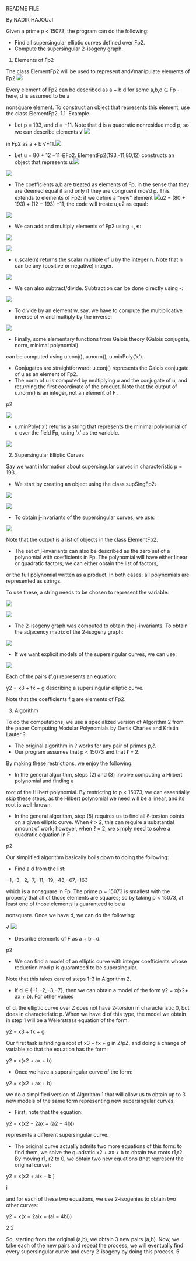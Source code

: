 README FILE

By NADIR HAJOUJI

Given a prime p < 15073, the program can do the following:

- Find all supersingular elliptic curves defined over Fp2.
- Compute the supersingular 2-isogeny graph.
1. Elements of Fp2

The class ElementFp2 will be used to represent and√manipulate elements of Fp2.![](Aspose.Words.348aa9fe-3170-4da9-af9a-c233a9d53486.001.png)

Every element of Fp2 can be described as a + b d for some a,b,d ∈ Fp - here, d is assumed to be a

nonsquare element. To construct an object that represents this element, use the class ElementFp2. 1.1. Example.

- Let p = 193, and d = −11. Note that d is a quadratic nonresidue mod p, so we can describe elements √ ![](Aspose.Words.348aa9fe-3170-4da9-af9a-c233a9d53486.002.png)

in Fp2 as a + b √−11.![](Aspose.Words.348aa9fe-3170-4da9-af9a-c233a9d53486.003.png)

- Let u = 80 + 12 −11 ∈Fp2. ElementFp2(193,-11,80,12) constructs an object that represents u:![](Aspose.Words.348aa9fe-3170-4da9-af9a-c233a9d53486.004.png)

![](Aspose.Words.348aa9fe-3170-4da9-af9a-c233a9d53486.005.png)

- The coefficients a,b are treated as elements of Fp, in the sense that they are deemed equal if and only if they are congruent mo√d p. This extends to elements of Fp2: if we define a “new” element ![](Aspose.Words.348aa9fe-3170-4da9-af9a-c233a9d53486.006.png)u2 = (80 + 193) + (12 − 193) −11, the code will treate u,u2 as equal:

![](Aspose.Words.348aa9fe-3170-4da9-af9a-c233a9d53486.007.png)

- We can add and multiply elements of Fp2 using +,∗:

![](Aspose.Words.348aa9fe-3170-4da9-af9a-c233a9d53486.008.png)

![](Aspose.Words.348aa9fe-3170-4da9-af9a-c233a9d53486.009.png)

- u.scale(n) returns the scalar multiple of u by the integer n. Note that n can be any (positive or negative) integer.

![](Aspose.Words.348aa9fe-3170-4da9-af9a-c233a9d53486.010.png)

- We can also subtract/divide. Subtraction can be done directly using -:

![](Aspose.Words.348aa9fe-3170-4da9-af9a-c233a9d53486.011.png)

- To divide by an element w, say, we have to compute the multiplicative inverse of w and multiply by the inverse:

![](Aspose.Words.348aa9fe-3170-4da9-af9a-c233a9d53486.012.png)

- Finally, some elementary functions from Galois theory (Galois conjugate, norm, minimal polynomial)

can be computed using u.conj(), u.norm(), u.minPoly(’x’).

- Conjugates are straightforward: u.conj() represents the Galois conjugate of u as an element of Fp2.
- The norm of u is computed by multiplying u and the conjugate of u, and returning the first coordinate of the product. Note that the output of u.norm() is an integer, not an element of F .

p2

![](Aspose.Words.348aa9fe-3170-4da9-af9a-c233a9d53486.013.png)

- u.minPoly(’x’) returns a string that represents the minimal polynomial of u over the field Fp, using ’x’ as the variable.

![](Aspose.Words.348aa9fe-3170-4da9-af9a-c233a9d53486.014.png)

2. Supersingular Elliptic Curves

Say we want information about supersingular curves in characteristic p = 193.

- We start by creating an object using the class supSingFp2:

![](Aspose.Words.348aa9fe-3170-4da9-af9a-c233a9d53486.015.png)

![](Aspose.Words.348aa9fe-3170-4da9-af9a-c233a9d53486.016.png)

- To obtain j-invariants of the supersingular curves, we use:

![](Aspose.Words.348aa9fe-3170-4da9-af9a-c233a9d53486.017.png)

Note that the output is a list of objects in the class ElementFp2.

- The set of j-invariants can also be described as the zero set of a polynomial with coefficients in Fp. The polynomial will have either linear or quadratic factors; we can either obtain the list of factors,

or the full polynomial written as a product. In both cases, all polynomials are represented as strings.

To use these, a string needs to be chosen to represent the variable:

![](Aspose.Words.348aa9fe-3170-4da9-af9a-c233a9d53486.018.png)

![](Aspose.Words.348aa9fe-3170-4da9-af9a-c233a9d53486.019.png)

- The 2-isogeny graph was computed to obtain the j-invariants. To obtain the adjacency matrix of the 2-isogeny graph:

![](Aspose.Words.348aa9fe-3170-4da9-af9a-c233a9d53486.020.png)

- If we want explicit models of the supersingular curves, we can use:

![](Aspose.Words.348aa9fe-3170-4da9-af9a-c233a9d53486.021.png)

Each of the pairs (f,g) represents an equation:

y2 = x3 + fx + g describing a supersingular elliptic curve.

Note that the coefficients f,g are elements of Fp2.

3. Algorithm

To do the computations, we use a specialized version of Algorithm 2 from the paper Computing Modular Polynomials by Denis Charles and Kristin Lauter ?.

- The original algorithm in ? works for any pair of primes p,ℓ.
- Our program assumes that p < 15073 and that ℓ = 2.

By making these restrictions, we enjoy the following:

- In the general algorithm, steps (2) and (3) involve computing a Hilbert polynomial and finding a

root of the Hilbert polynomial. By restricting to p < 15073, we can essentially skip these steps, as the Hilbert polynomial we need will be a linear, and its root is well-known.

- In the general algorithm, step (5) requires us to find all ℓ-torsion points on a given elliptic curve. When ℓ > 2, this can require a substantial amount of work; however, when ℓ = 2, we simply need to solve a quadratic equation in F .

p2

Our simplified algorithm basically boils down to doing the following:

- Find a d from the list:

−1,−3,−2,−7,−11,−19,−43,−67,−163

which is a nonsquare in Fp. The prime p = 15073 is smallest with the property that all of those elements are squares; so by taking p < 15073, at least one of those elements is guaranteed to be a

nonsquare. Once we have d, we can do the following:

√ ![](Aspose.Words.348aa9fe-3170-4da9-af9a-c233a9d53486.022.png)

- Describe elements of F as a + b −d.

p2

- We can find a model of an elliptic curve with integer coefficients whose reduction mod p is guaranteed to be supersingular.

Note that this takes care of steps 1-3 in Algorithm 2.

- If d ∈ {−1,−2,−3,−7}, then we can obtain a model of the form y2 = x(x2+ ax + b). For other values

of d, the elliptic curve over Z does not have 2-torsion in characteristic 0, but does in characteristic p. When we have d of this type, the model we obtain in step 1 will be a Weierstrass equation of the form:

y2 = x3 + fx + g

Our first task is finding a root of x3 + fx + g in Z/pZ, and doing a change of variable so that the equation has the form:

y2 = x(x2 + ax + b)

- Once we have a supersingular curve of the form:

y2 = x(x2 + ax + b)

we do a simplified version of Algorithm 1 that will allow us to obtain up to 3 new models of the same form representing new supersingular curves:

- First, note that the equation:

y2 = x(x2 − 2ax + (a2 − 4b))

represents a different supersingular curve.

- The original curve actually admits two more equations of this form: to find them, we solve the quadratic x2 + ax + b to obtain two roots r1,r2. By moving r1, r2 to 0, we obtain two new equations (that represent the original curve):

y2 = x(x2 + aix + b )

i

and for each of these two equations, we use 2-isogenies to obtain two other curves:

y2 = x(x − 2aix + (ai − 4bi))

2 2

So, starting from the original (a,b), we obtain 3 new pairs (a,b). Now, we take each of the new pairs and repeat the process; we will eventually find every supersingular curve and every 2-isogeny by doing this process.
5
